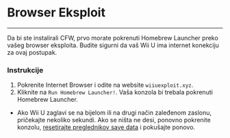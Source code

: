# Browser Eksploit
---
Da bi ste instalirali CFW, prvo morate pokrenuti Homebrew Launcher preko vašeg browser eksploita. Budite sigurni da vaš Wii U ima internet konekciju za ovaj postupak.

### Instrukcije

1. Pokrenite Internet Browser i odite na website `wiiuexploit.xyz`.
1. Kliknite na `Run Homebrew Launcher!`. Vaša konzola bi trebala pokrenuti Homebrew Launcher.
 - Ako Wii U zaglavi se na bijelom ili na drugi način zaleđenom zaslonu, pričekajte nekoliko sekundi. Ako se ništa ne desi, ponovno pokrenite konzolu, [resetirajte preglednikov save data](https://en-americas-support.nintendo.com/app/answers/detail/a_id/1507/~/how-to-delete-the-internet-browser-history) i pokušajte ponovo.